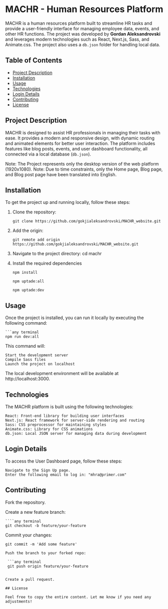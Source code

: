 # MACHR - Human Resources Platform

MACHR is a human resources platform built to streamline HR tasks and provide a user-friendly interface for managing employee data, events, and other HR functions. The project was developed by **Gordan Aleksandrovski** and leverages modern technologies such as React, Next.js, Sass, and Animate.css. The project also uses a `db.json` folder for handling local data.

## Table of Contents

- [Project Description](#project-description)
- [Installation](#installation)
- [Usage](#usage)
- [Technologies](#technologies)
- [Login Details](#login-details)
- [Contributing](#contributing)
- [License](#license)

## Project Description

MACHR is designed to assist HR professionals in managing their tasks with ease. It provides a modern and responsive design, with dynamic routing and animated elements for better user interaction. The platform includes features like blog posts, events, and user dashboard functionality, all connected via a local database (`db.json`).

Note: The Project represents only the desktop version of the web platform (1920x1080).
Note: Due to time constraints, only the Home page, Blog page, and Blog post page have been translated into English.

## Installation

To get the project up and running locally, follow these steps:

1. Clone the repository:

   ```any terminal
   git clone https://github.com/gokjialeksandrovski/MACHR_website.git

   ```

2. Add the origin:

   ```any terminal
   git remote add origin https://github.com/gokjialeksandrovski/MACHR_website.git
   ```

3. Navigate to the project directory:
   cd machr

4. Install the required dependencies

   ```any terminal
   npm install
   ```

   ```any terminal
   npm uptade:all
   ```

   ```any terminal
   npm uptade:dev
   ```

## Usage

Once the project is installed, you can run it locally by executing the following command:

    ```any terminal
    npm run dev:all

This command will:

    Start the development server
    Compile Sass files
    Launch the project on localhost

The local development environment will be available at http://localhost:3000.

## Technologies

The MACHR platform is built using the following technologies:

    React: Front-end library for building user interfaces
    Next.js: React framework for server-side rendering and routing
    Sass: CSS preprocessor for maintaining styles
    Animate.css: Library for CSS animations
    db.json: Local JSON server for managing data during development

## Login Details

To access the User Dashboard page, follow these steps:

    Navigate to the Sign Up page.
    Enter the following email to log in: "mhra@primer.com"

## Contributing

Fork the repository.

Create a new feature branch:

    ````any terminal
    git checkout -b feature/your-feature

Commit your changes:

````any terminal
git commit -m 'Add some feature'

Push the branch to your forked repo:

 ```any terminal
 git push origin feature/your-feature


Create a pull request.

## License

Feel free to copy the entire content. Let me know if you need any adjustments!
````
